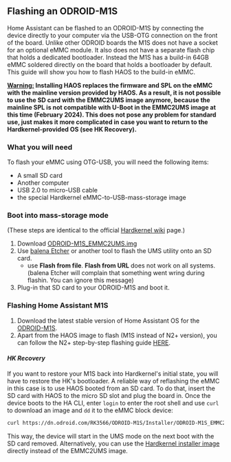 ## Flashing an ODROID-M1S

Home Assistant can be flashed to an ODROID-M1S by connecting the device directly to your computer via the USB-OTG connection on the front of the board. 
Unlike other ODROID boards the M1S does not have a socket for an optional eMMC module. It also does not have a separate flash chip that holds a dedicated bootloader.
Instead the M1S has a build-in 64GB eMMC soldered directly on the board that holds a bootloader by default. This guide will show you how to flash HAOS to the build-in eMMC.

<ins>**Warning:</ins> Installing HAOS replaces the firmware and SPL on the eMMC with the mainline version provided by HAOS. As a result, it is not possible to use the SD card with the EMMC2UMS image anymore, because the mainline SPL is not compatible with U-Boot in the EMMC2UMS image at this time (February 2024). This does not pose any problem for standard use, just makes it more complicated in case you want to return to the Hardkernel-provided OS (see HK Recovery).**

### What you will need

To flash your eMMC using OTG-USB, you will need the following items:

- A small SD card
- Another computer
- USB 2.0 to micro-USB cable
- the special Hardkernel eMMC-to-USB-mass-storage image

### Boot into mass-storage mode
(These steps are identical to the official [Hardkernel wiki](https://wiki.odroid.com/odroid-m1s/getting_started/os_installation_guide?redirect=1#install_over_usb_from_pc) page.)

1. Download [ODROID-M1S_EMMC2UMS.img](https://dn.odroid.com/RK3566/ODROID-M1S/Installer/ODROID-M1S_EMMC2UMS.img)
2. Use [balena Etcher](https://www.balena.io/etcher/) or another tool to flash the UMS utility onto an SD card.
   - use **Flash from file**. **Flash from URL** does not work on all systems.
      (balena Etcher will complain that something went wring during flashin. You can ignore this message)
3. Plug-in that SD card to your ODROID-M1S and boot it.

### Flashing Home Assistant M1S
1. Download the latest stable version of Home Assistant OS for the [ODROID-M1S](https://github.com/home-assistant/operating-system/releases/download/{{site.data.version_data.hassos['odroid-m1s']}}/haos_odroid-m1s-{{site.data.version_data.hassos['odroid-m1s']}}.img.xz).
2. Apart from the HAOS image to flash (M1S instead of N2+ version), you can follow the N2+ step-by-step flashing guide [HERE](/common-tasks/os/#flashing-home-assistant).


#### _HK Recovery_
If you want to restore your M1S back into Hardkernel's initial state, you will have to restore the HK's bootloader.
A reliable way of reflashing the eMMC in this case is to use HAOS booted from an SD card. To do that, insert the SD card with HAOS to the micro SD slot and plug the board in. Once the device boots to the HA CLI, enter `login` to enter the root shell and use `curl` to download an image and `dd` it to the eMMC block device:

```sh
curl https://dn.odroid.com/RK3566/ODROID-M1S/Installer/ODROID-M1S_EMMC2UMS.img | dd of=/dev/mmcblk0
```

This way, the device will start in the UMS mode on the next boot with the SD card removed. Alternatively, you can use the [Hardkernel installer image](https://wiki.odroid.com/odroid-m1s/getting_started/os_installation_guide#user_installer) directly instead of the EMMC2UMS image.

